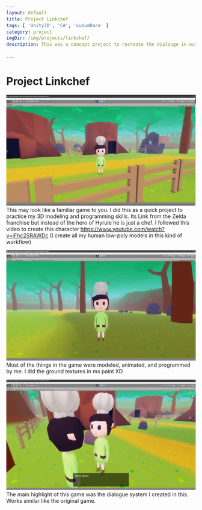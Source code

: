 ```yaml
---
layout: default
title: Project Linkchef
tags: [ 'Unity3D', 'C#', 'LudumDare' ]
category: project
imgDir: /img/projects/linkchef/
description: This was a concept project to recreate the dialouge in ocarina of time and understanding linked lists and events. Since I love the Legend of Zelda franchise I went all out on this project and created everything from scratch. For copyright reasons this Link is not the hero of time but the Chef of Hyrule. Also a reference to my friend's internet alias.

---
```



Project Linkchef
================

![Picture](/img/projects/linkchef/1.png)
This may look like a familiar game to you. I did this as a quick project to practice my 3D modeling and programming skills. Its Link from the Zelda franchise but instead of the hero of Hyrule he is just a chef. I followed this video to create this character https://www.youtube.com/watch?v=iFhc2SRAWDc  (I create all my human low-poly models in this kind of workflow)

![Picture](/img/projects/linkchef/3.png)
Most of the things in the game were modeled, animated, and programmed by me. I did the ground textures in ms paint XD

![Picture](/img/projects/linkchef/2.png)
The main highlight of this game was the dialogue system I created in this. Works similar like the original game.
